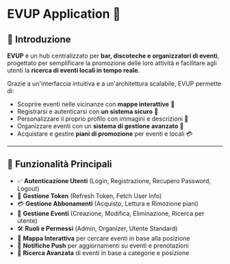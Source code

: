 # **EVUP Application** 🚀

## 📌 Introduzione
**EVUP** è un hub centralizzato per **bar, discoteche e organizzatori di eventi**, progettato per semplificare la promozione delle loro attività e facilitare agli utenti la **ricerca di eventi locali in tempo reale**.  

Grazie a un'interfaccia intuitiva e a un'architettura scalabile, EVUP permette di:
- Scoprire eventi nelle vicinanze con **mappe interattive** 📍
- Registrarsi e autenticarsi con **un sistema sicuro** 🔑
- Personalizzare il proprio profilo con immagini e descrizioni 📸
- Organizzare eventi con un **sistema di gestione avanzato** 🎉
- Acquistare e gestire **piani di promozione** per eventi e locali 💳

---

## 🎯 Funzionalità Principali
- ✅ **Autenticazione Utenti** (Login, Registrazione, Recupero Password, Logout)
- 🔑 **Gestione Token** (Refresh Token, Fetch User Info)
- 💳 **Gestione Abbonamenti** (Acquisto, Lettura e Rimozione piani)
- 🎉 **Gestione Eventi** (Creazione, Modifica, Eliminazione, Ricerca per utente)
- 🛠 **Ruoli e Permessi** (Admin, Organizer, Utente Standard)
- 📍 **Mappa Interattiva** per cercare eventi in base alla posizione
- 📩 **Notifiche Push** per aggiornamenti su eventi e prenotazioni
- 🔎 **Ricerca Avanzata** di eventi in base a categorie e posizione
